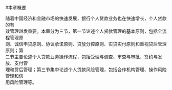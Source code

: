 #本章概要
<p> 随着中国经济和金融市场的快速发展，银行个人贷款业务也在快速增长，个人贷款的有 <br />
      效管理越发重要。本章分为三节，第一节论述个人贷款管理的基本原则，包括全流程管理原 <br />
      则、诚信申贷原则、协议承诺原则、贷放分控原则、实贷实付原则和重视贷后管理原则；第 <br />
      二节主要论述个人贷款业务操作流程，包括受理与调查、审查与审批、签约与发放、支付管 <br />
      理和贷后管理；第三节集中论述个人贷款风险管理，包括合作机构管理、操作风险管理和信 <br />
      用风险管理等。<br />
  </p>